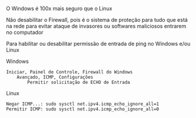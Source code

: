 O Windows é 100x mais seguro que o Linux

Não desabilitar o Firewall, pois é o sistema de proteção para tudo que está na rede para evitar ataque de invasores ou softwares maliciosos entrarem no computador

Para habilitar ou desabilitar permissão de entrada de ping no Windows e/ou Linux

Windows
    
    Iniciar, Painel de Controle, Firewall do Windows
   		Avançado, ICMP, Configurações
			Permitir solicitação de ECHO de Entrada

Linux
    
	Negar ICMP...: sudo sysctl net.ipv4.icmp_echo_ignore_all=1
 	Permitir ICMP: sudo sysctl net.ipv4.icmp_echo_ignore_all=0
